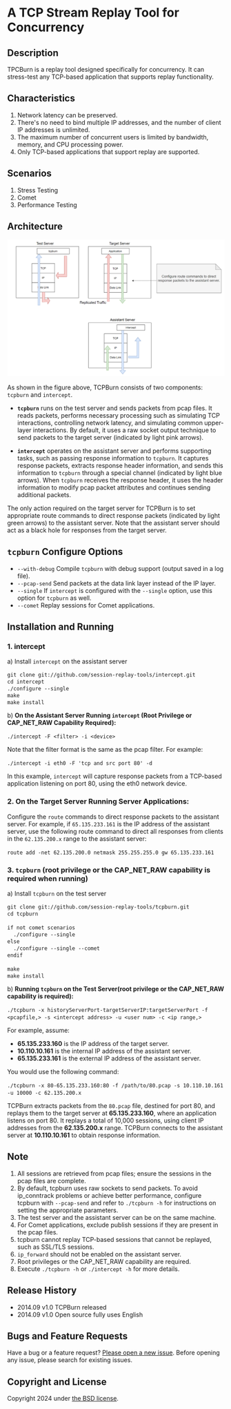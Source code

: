 # A TCP Stream Replay Tool for Concurrency


## Description
TPCBurn is a replay tool designed specifically for concurrency. It can stress-test any TCP-based application that supports replay functionality.


## Characteristics
1. Network latency can be preserved.
2. There's no need to bind multiple IP addresses, and the number of client IP addresses is unlimited.
3. The maximum number of concurrent users is limited by bandwidth, memory, and CPU processing power.
4. Only TCP-based applications that support replay are supported.

## Scenarios
1. Stress Testing
2. Comet
3. Performance Testing


## Architecture

![tcpburn](https://github.com/wangbin579/auxiliary/blob/master/images/tcpburn.png)

As shown in the figure above, TCPBurn consists of two components: `tcpburn` and `intercept`. 

- **`tcpburn`** runs on the test server and sends packets from pcap files. It reads packets, performs necessary processing such as simulating TCP interactions, controlling network latency, and simulating common upper-layer interactions. By default, it uses a raw socket output technique to send packets to the target server (indicated by light pink arrows).

- **`intercept`** operates on the assistant server and performs supporting tasks, such as passing response information to `tcpburn`. It captures response packets, extracts response header information, and sends this information to `tcpburn` through a special channel (indicated by light blue arrows). When `tcpburn` receives the response header, it uses the header information to modify pcap packet attributes and continues sending additional packets.

The only action required on the target server for TCPBurn is to set appropriate route commands to direct response packets (indicated by light green arrows) to the assistant server. Note that the assistant server should act as a black hole for responses from the target server.


## `tcpburn` Configure Options
- `--with-debug`      Compile `tcpburn` with debug support (output saved in a log file).
- `--pcap-send`       Send packets at the data link layer instead of the IP layer.
- `--single`          If `intercept` is configured with the `--single` option, use this option for `tcpburn` as well.
- `--comet`           Replay sessions for Comet applications.


## Installation and Running

### 1. intercept
a) Install `intercept` on the assistant server
```
git clone git://github.com/session-replay-tools/intercept.git
cd intercept
./configure --single
make     
make install
```

b) **On the Assistant Server Running `intercept` (Root Privilege or CAP_NET_RAW Capability Required):**
    
`./intercept -F <filter> -i <device>`

Note that the filter format is the same as the pcap filter. For example:

`./intercept -i eth0 -F 'tcp and src port 80' -d`

In this example, `intercept` will capture response packets from a TCP-based application listening on port 80, using the eth0 network device.
   
### 2. **On the Target Server Running Server Applications:**

Configure the `route` commands to direct response packets to the assistant server. For example, if `65.135.233.161` is the IP address of the assistant server, use the following route command to direct all responses from clients in the `62.135.200.x` range to the assistant server:
   
`route add -net 62.135.200.0 netmask 255.255.255.0 gw 65.135.233.161`


### 3. `tcpburn` (root privilege or the CAP_NET_RAW capability is required when running)
a) Install `tcpburn` on the test server
```
git clone git://github.com/session-replay-tools/tcpburn.git
cd tcpburn

if not comet scenarios
  ./configure --single 
else
  ./configure --single --comet
endif

make
make install
```

b) **Running `tcpburn` on the Test Server(root privilege or the CAP_NET_RAW capability is required):**
    
`./tcpburn -x historyServerPort-targetServerIP:targetServerPort -f <pcapfile,> -s <intercept address> -u <user num> -c <ip range,>`

For example, assume:

- **65.135.233.160** is the IP address of the target server.
- **10.110.10.161** is the internal IP address of the assistant server.
- **65.135.233.161** is the external IP address of the assistant server.

You would use the following command:

`./tcpburn -x 80-65.135.233.160:80 -f /path/to/80.pcap -s 10.110.10.161 -u 10000 -c 62.135.200.x`
    
TCPBurn extracts packets from the `80.pcap` file, destined for port 80, and replays them to the target server at **65.135.233.160**, where an application listens on port 80. It replays a total of 10,000 sessions, using client IP addresses from the **62.135.200.x** range. TCPBurn connects to the assistant server at **10.110.10.161** to obtain response information.


## Note
1. All sessions are retrieved from pcap files; ensure the sessions in the pcap files are complete.
2. By default, tcpburn uses raw sockets to send packets. To avoid ip_conntrack problems or achieve better performance, configure tcpburn with `--pcap-send` and refer to `./tcpburn -h` for instructions on setting the appropriate parameters.
3. The test server and the assistant server can be on the same machine.
4. For Comet applications, exclude publish sessions if they are present in the pcap files.
5. tcpburn cannot replay TCP-based sessions that cannot be replayed, such as SSL/TLS sessions.
6. `ip_forward` should not be enabled on the assistant server.
7. Root privileges or the CAP_NET_RAW capability are required.
8. Execute `./tcpburn -h` or `./intercept -h` for more details.


## Release History
+ 2014.09  v1.0    TCPBurn released
+ 2014.09  v1.0    Open source fully uses English

## Bugs and Feature Requests
Have a bug or a feature request? [Please open a new issue](https://github.com/session-replay-tools/tcpburn/issues). Before opening any issue, please search for existing issues.


## Copyright and License

Copyright 2024 under [the BSD license](LICENSE).
